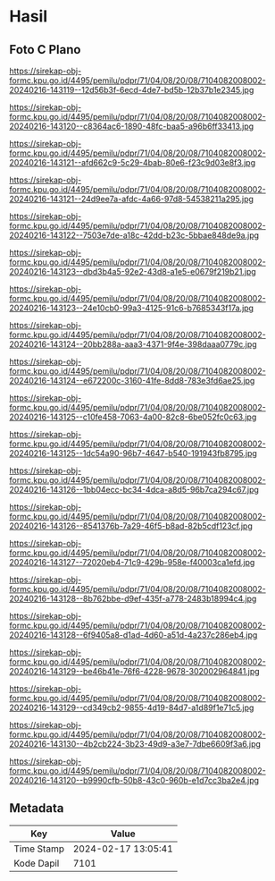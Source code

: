 # Hasil

## Foto C Plano

https://sirekap-obj-formc.kpu.go.id/4495/pemilu/pdpr/71/04/08/20/08/7104082008002-20240216-143119--12d56b3f-6ecd-4de7-bd5b-12b37b1e2345.jpg

https://sirekap-obj-formc.kpu.go.id/4495/pemilu/pdpr/71/04/08/20/08/7104082008002-20240216-143120--c8364ac6-1890-48fc-baa5-a96b6ff33413.jpg

https://sirekap-obj-formc.kpu.go.id/4495/pemilu/pdpr/71/04/08/20/08/7104082008002-20240216-143121--afd662c9-5c29-4bab-80e6-f23c9d03e8f3.jpg

https://sirekap-obj-formc.kpu.go.id/4495/pemilu/pdpr/71/04/08/20/08/7104082008002-20240216-143121--24d9ee7a-afdc-4a66-97d8-54538211a295.jpg

https://sirekap-obj-formc.kpu.go.id/4495/pemilu/pdpr/71/04/08/20/08/7104082008002-20240216-143122--7503e7de-a18c-42dd-b23c-5bbae848de9a.jpg

https://sirekap-obj-formc.kpu.go.id/4495/pemilu/pdpr/71/04/08/20/08/7104082008002-20240216-143123--dbd3b4a5-92e2-43d8-a1e5-e0679f219b21.jpg

https://sirekap-obj-formc.kpu.go.id/4495/pemilu/pdpr/71/04/08/20/08/7104082008002-20240216-143123--24e10cb0-99a3-4125-91c6-b7685343f17a.jpg

https://sirekap-obj-formc.kpu.go.id/4495/pemilu/pdpr/71/04/08/20/08/7104082008002-20240216-143124--20bb288a-aaa3-4371-9f4e-398daaa0779c.jpg

https://sirekap-obj-formc.kpu.go.id/4495/pemilu/pdpr/71/04/08/20/08/7104082008002-20240216-143124--e672200c-3160-41fe-8dd8-783e3fd6ae25.jpg

https://sirekap-obj-formc.kpu.go.id/4495/pemilu/pdpr/71/04/08/20/08/7104082008002-20240216-143125--c10fe458-7063-4a00-82c8-6be052fc0c63.jpg

https://sirekap-obj-formc.kpu.go.id/4495/pemilu/pdpr/71/04/08/20/08/7104082008002-20240216-143125--1dc54a90-96b7-4647-b540-191943fb8795.jpg

https://sirekap-obj-formc.kpu.go.id/4495/pemilu/pdpr/71/04/08/20/08/7104082008002-20240216-143126--1bb04ecc-bc34-4dca-a8d5-96b7ca294c67.jpg

https://sirekap-obj-formc.kpu.go.id/4495/pemilu/pdpr/71/04/08/20/08/7104082008002-20240216-143126--8541376b-7a29-46f5-b8ad-82b5cdf123cf.jpg

https://sirekap-obj-formc.kpu.go.id/4495/pemilu/pdpr/71/04/08/20/08/7104082008002-20240216-143127--72020eb4-71c9-429b-958e-f40003ca1efd.jpg

https://sirekap-obj-formc.kpu.go.id/4495/pemilu/pdpr/71/04/08/20/08/7104082008002-20240216-143128--8b762bbe-d9ef-435f-a778-2483b18994c4.jpg

https://sirekap-obj-formc.kpu.go.id/4495/pemilu/pdpr/71/04/08/20/08/7104082008002-20240216-143128--6f9405a8-d1ad-4d60-a51d-4a237c286eb4.jpg

https://sirekap-obj-formc.kpu.go.id/4495/pemilu/pdpr/71/04/08/20/08/7104082008002-20240216-143129--be46b41e-76f6-4228-9678-302002964841.jpg

https://sirekap-obj-formc.kpu.go.id/4495/pemilu/pdpr/71/04/08/20/08/7104082008002-20240216-143129--cd349cb2-9855-4d19-84d7-a1d89f1e71c5.jpg

https://sirekap-obj-formc.kpu.go.id/4495/pemilu/pdpr/71/04/08/20/08/7104082008002-20240216-143130--4b2cb224-3b23-49d9-a3e7-7dbe6609f3a6.jpg

https://sirekap-obj-formc.kpu.go.id/4495/pemilu/pdpr/71/04/08/20/08/7104082008002-20240216-143120--b9990cfb-50b8-43c0-960b-e1d7cc3ba2e4.jpg


## Metadata

| Key        | Value               |
| ---------- | ------------------- |
| Time Stamp | 2024-02-17 13:05:41 |
| Kode Dapil | 7101                |




